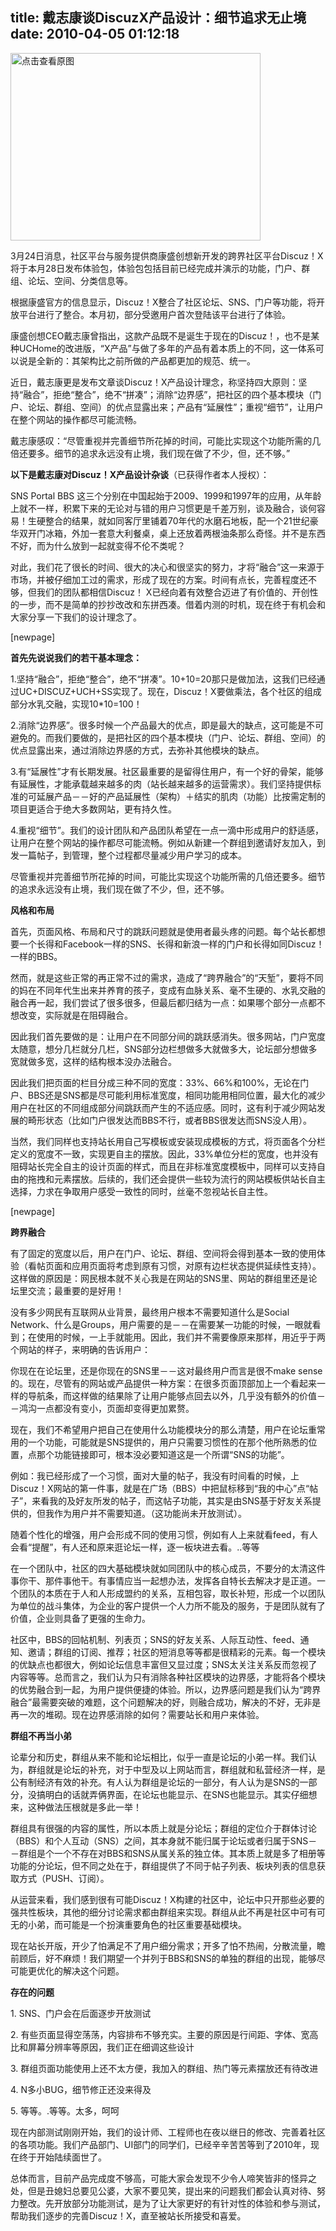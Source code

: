title: 戴志康谈DiscuzX产品设计：细节追求无止境
date: 2010-04-05 01:12:18
---

<p>
	<a href="width/upload/201004/fc6643b3e9c3391f2803b9ea610a84ec-20100404121241.jpg" id="file:" target="_blank"><img border="0" height="300" src="width/upload/201004/fc6643b3e9c3391f2803b9ea610a84ec-20100404121241.jpg" title="点击查看原图" width="400" /></a></p>
<p>
	3月24日消息，社区平台与服务提供商康盛创想新开发的跨界社区平台Discuz！X将于本月28日发布体验包，体验包包括目前已经完成并演示的功能，门户、群组、论坛、空间、分类信息等。</p>
<p>
	根据康盛官方的信息显示，Discuz！X整合了社区论坛、SNS、门户等功能，将开放平台进行了整合。本月初，部分受邀用户首次登陆该平台进行了体验。</p>
<p>
	康盛创想CEO戴志康曾指出，这款产品既不是诞生于现在的Discuz！，也不是某种UCHome的改进版，&ldquo;X产品&rdquo;与做了多年的产品有着本质上的不同，这一体系可以说是全新的：其架构比之前所做的产品都更加的规范、统一。</p>
<p>
	近日，戴志康更是发布文章谈Discuz！X产品设计理念，称坚持四大原则：坚持&ldquo;融合&rdquo;，拒绝&ldquo;整合&rdquo;，绝不&ldquo;拼凑&rdquo;；消除&ldquo;边界感&rdquo;，把社区的四个基本模块（门户、论坛、群组、空间）的优点显露出来；产品有&ldquo;延展性&rdquo;；重视&ldquo;细节&rdquo;，让用户在整个网站的操作都尽可能流畅。</p>
<p>
	戴志康感叹：&ldquo;尽管重视并完善细节所花掉的时间，可能比实现这个功能所需的几倍还要多。细节的追求永远没有止境，我们现在做了不少，但，还不够。&rdquo;</p>
<p>
	<strong>以下是戴志康对Discuz！X产品设计杂谈</strong>（已获得作者本人授权）：</p>
<p>
	SNS Portal BBS 这三个分别在中国起始于2009、1999和1997年的应用，从年龄上就不一样，积累下来的无论对与错的用户习惯更是千差万别，谈及融合，谈何容易！生硬整合的结果，就如同客厅里铺着70年代的水磨石地板，配一个21世纪豪华双开门冰箱，外加一套意大利餐桌，桌上还放着两根油条那么奇怪。并不是东西不好，而为什么放到一起就变得不伦不类呢？</p>
<p>
	对此，我们花了很长的时间、很大的决心和很坚实的努力，才将&ldquo;融合&rdquo;这一来源于市场，并被仔细加工过的需求，形成了现在的方案。时间有点长，完善程度还不够，但我们的团队都相信Discuz！ X已经向着有效整合迈进了有价值的、开创性的一步，而不是简单的抄抄改改和东拼西凑。借着内测的时机，现在终于有机会和大家分享一下我们的设计理念了。</p>
<p>
	[newpage]</p>
<p>
	<strong>首先先说说我们的若干基本理念：</strong></p>
<p>
	1.坚持&ldquo;融合&rdquo;，拒绝&ldquo;整合&rdquo;，绝不&ldquo;拼凑&rdquo;。10+10=20那只是做加法，这我们已经通过UC+DISCUZ+UCH+SS实现了。现在，Discuz！X要做乘法，各个社区的组成部分水乳交融，实现10*10=100！</p>
<p>
	2.消除&ldquo;边界感&rdquo;。很多时候一个产品最大的优点，即是最大的缺点，这可能是不可避免的。而我们要做的，是把社区的四个基本模块（门户、论坛、群组、空间）的优点显露出来，通过消除边界感的方式，去弥补其他模块的缺点。</p>
<p>
	3.有&ldquo;延展性&rdquo;才有长期发展。社区最重要的是留得住用户，有一个好的骨架，能够有延展性，才能承载越来越多的肉（站长越来越多的运营需求）。我们坚持提供标准的可延展产品－－好的产品延展性（架构）＋结实的肌肉（功能）比按需定制的项目更适合于绝大多数网站，更有持久性。</p>
<p>
	4.重视&ldquo;细节&rdquo;。我们的设计团队和产品团队希望在一点一滴中形成用户的舒适感，让用户在整个网站的操作都尽可能流畅。例如从新建一个群组到邀请好友加入，到发一篇帖子，到管理，整个过程都尽量减少用户学习的成本。</p>
<p>
	尽管重视并完善细节所花掉的时间，可能比实现这个功能所需的几倍还要多。细节的追求永远没有止境，我们现在做了不少，但，还不够。</p>
<p>
	<strong>风格和布局</strong></p>
<p>
	首先，页面风格、布局和尺寸的跳跃问题就是使用者最头疼的问题。每个站长都想要一个长得和Facebook一样的SNS、长得和新浪一样的门户和长得如同Discuz！一样的BBS。</p>
<p>
	然而，就是这些正常的再正常不过的需求，造成了&ldquo;跨界融合&rdquo;的&ldquo;天堑&rdquo;，要将不同的妈在不同年代生出来并养育的孩子，变成有血脉关系、毫不生硬的、水乳交融的融合再一起，我们尝试了很多很多，但最后都归结为一点：如果哪个部分一点都不想改变，实际就是在阻碍融合。</p>
<p>
	因此我们首先要做的是：让用户在不同部分间的跳跃感消失。很多网站，门户宽度太随意，想分几栏就分几栏，SNS部分边栏想做多大就做多大，论坛部分想做多宽就做多宽，这样的结构根本没办法融合。</p>
<p>
	因此我们把页面的栏目分成三种不同的宽度：33%、66%和100%，无论在门户、BBS还是SNS都是尽可能利用标准宽度，相同功能用相同位置，最大化的减少用户在社区的不同组成部分间跳跃而产生的不适应感。同时，这有利于减少网站发展的畸形状态（比如门户很发达而BBS不行，或者BBS很发达而SNS没人用）。</p>
<p>
	当然，我们同样也支持站长用自己写模板或安装现成模板的方式，将页面各个分栏定义的宽度不一致，实现更自主的摆放。因此，33%单位分栏的宽度，也并没有阻碍站长完全自主的设计页面的样式，而且在非标准宽度模板中，同样可以支持自由的拖拽和元素摆放。后续的，我们还会提供一些较为流行的网站模板供站长自主选择，力求在争取用户感受一致性的同时，丝毫不忽视站长自主性。</p>
<p>
	[newpage]</p>
<p>
	<strong>跨界融合</strong></p>
<p>
	有了固定的宽度以后，用户在门户、论坛、群组、空间将会得到基本一致的使用体验（看帖页面和应用页面将考虑到原有习惯，对原有边栏状态提供延续性支持）。这样做的原因是：网民根本就不关心我是在网站的SNS里、网站的群组里还是论坛里交流；最重要的是好用！</p>
<p>
	没有多少网民有互联网从业背景，最终用户根本不需要知道什么是Social Network、什么是Groups，用户需要的是－－在需要某一功能的时候，一眼就看到；在使用的时候，一上手就能用。因此，我们并不需要像原来那样，用近乎于两个网站的样子，来明确的告诉用户：</p>
<p>
	你现在在论坛里，还是你现在的SNS里－－这对最终用户而言是很不make sense的。现在，尽管有的网站或产品提供一种方案：在很多页面顶部加上一个看起来一样的导航条，而这样做的结果除了让用户能够点回去以外，几乎没有额外的价值－－鸿沟一点都没有变小，页面却变得更加累赘。</p>
<p>
	现在，我们不希望用户把自己在使用什么功能模块分的那么清楚，用户在论坛重常用的一个功能，可能就是SNS提供的，用户只需要习惯性的在那个他所熟悉的位置，点那个功能链接即可，根本没必要知道这是一个所谓&ldquo;SNS的功能&rdquo;。</p>
<p>
	例如：我已经形成了一个习惯，面对大量的帖子，我没有时间看的时候，上Discuz！X网站的第一件事，就是在广场（BBS）中把鼠标移到&ldquo;我的中心&rdquo;点&ldquo;帖子&rdquo;，来看我的及好友所发的帖子，而这帖子功能，其实是由SNS基于好友关系提供的，但我作为用户并不需要知道。（这功能尚未开放测试）。</p>
<p>
	随着个性化的增强，用户会形成不同的使用习惯，例如有人上来就看feed，有人会看&ldquo;提醒&rdquo;，有人还和原来逛论坛一样，逐一板块进去看。..等等</p>
<p>
	在一个团队中，社区的四大基础模块就如同团队中的核心成员，不要分的太清这件事你干、那件事他干。有事情应当一起想办法，发挥各自特长去解决才是正道。一个团队的本质在于人和人形成盟约的关系，互相包容，取长补短，形成一个以团队为单位的战斗集体，为企业的客户提供一个人力所不能及的服务，于是团队就有了价值，企业则具备了更强的生命力。</p>
<p>
	社区中，BBS的回帖机制、列表页；SNS的好友关系、人际互动性、feed、通知、邀请；群组的订阅、推荐；社区的短消息等等都是很精彩的元素。每一个模块的优缺点也都很大，例如论坛信息丰富但又显过度；SNS太关注关系反而忽视了内容等等。总而言之，我们认为只有消除各种社区模块的边界感，才能将各个模块的优势融合到一起，为用户提供便捷的体验。所以，边界感问题是我们认为&ldquo;跨界融合&rdquo;最需要突破的难题，这个问题解决的好，则融合成功，解决的不好，无非是再一次的堆砌。现在边界感消除的如何？需要站长和用户来体验。</p>
<p>
	<strong>群组不再当小弟</strong></p>
<p>
	论辈分和历史，群组从来不能和论坛相比，似乎一直是论坛的小弟一样。我们认为，群组就是论坛的补充，对于中型及以上网站而言，群组就和私营经济一样，是公有制经济有效的补充。有人认为群组是论坛的一部分，有人认为是SNS的一部分，没搞明白的话就弄俩界面，在论坛也能显示、在SNS也能显示。其实仔细想来，这种做法压根就是多此一举！</p>
<p>
	群组具有很强的内容的属性，所以本质上就是分论坛；群组的定位介于群体讨论（BBS）和个人互动（SNS）之间，其本身就不能归属于论坛或者归属于SNS－－群组是个一个不存在对BBS和SNS从属关系的独立体。其本质上就是多了相册等功能的分论坛，但不同之处在于，群组提供了不同于帖子列表、板块列表的信息获取方式（PUSH、订阅）。</p>
<p>
	从运营来看，我们感到很有可能Discuz！X构建的社区中，论坛中只开那些必要的强共性板块，其他的细分讨论需求都由群组来实现。群组从此不再是社区中可有可无的小弟，而可能是一个扮演重要角色的社区重要基础模块。</p>
<p>
	现在站长开版，开少了怕满足不了用户细分需求；开多了怕不热闹，分散流量，瞻前顾后，好不麻烦！我们期望一个并列于BBS和SNS的单独的群组的出现，能够尽可能更优化的解决这个问题。</p>
<p>
	<strong>存在的问题</strong></p>
<p>
	1. SNS、门户会在后面逐步开放测试</p>
<p>
	2. 有些页面显得空荡荡，内容排布不够充实。主要的原因是行间距、字体、宽高比和屏幕分辨率等原因，我们正在细调这些设计</p>
<p>
	3. 群组页面功能使用上还不太方便，我加入的群组、热门等元素摆放还有待改进</p>
<p>
	4. N多小BUG，细节修正还没来得及</p>
<p>
	5. 等等。.等等。太多，呵呵</p>
<p>
	现在内部测试刚刚开始，我们的设计师、工程师也在夜以继日的修改、完善着社区的各项功能。我们产品部门、UI部门的同学们，已经辛辛苦苦等到了2010年，现在终于开始陆续面世了。</p>
<p>
	总体而言，目前产品完成度不够高，可能大家会发现不少令人啼笑皆非的怪异之处，但是丑媳妇总要见公婆，大家不要见笑，提出来的问题我们都会认真对待、努力整改。先开放部分功能测试，是为了让大家更好的有针对性的体验和参与测试，帮助我们逐步的完善Discuz！X，直至被站长所接受和喜爱。</p>